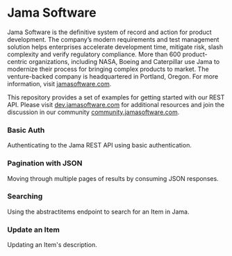 # Jama Software
Jama Software is the definitive system of record and action for product development. The company’s modern requirements and test management solution helps enterprises accelerate development time, mitigate risk, slash complexity and verify regulatory compliance. More than 600 product-centric organizations, including NASA, Boeing and Caterpillar use Jama to modernize their process for bringing complex products to market. The venture-backed company is headquartered in Portland, Oregon. For more information, visit [jamasoftware.com](http://jamasoftware.com).

This repository provides a set of examples for getting started with our REST API. Please visit [dev.jamasoftware.com](http://dev.jamasoftware.com) for additional resources and join the discussion in our community [community.jamasoftware.com](http://community.jamasoftware.com).

### Basic Auth

Authenticating to the Jama REST API using basic authentication.

### Pagination with JSON

Moving through multiple pages of results by consuming JSON responses.

### Searching

Using the abstractitems endpoint to search for an Item in Jama.

### Update an Item

Updating an Item's description.

